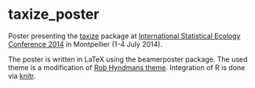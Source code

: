 taxize_poster
=============

Poster presenting the [taxize](https://github.com/ropensci/taxize) package at
[International Statistical Ecology Conference 2014](http://isec2014.sciencesconf.org/) in  Montpellier (1-4 July 2014).

The poster is written in LaTeX using the beamerposter package.
The used theme is a modification of [Rob Hyndmans theme](http://robjhyndman.com/hyndsight/beamer-poster/).
Integration of R is done via [knitr](https://github.com/yihui/knitr).
